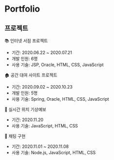 # Portfolio
## 프로젝트
 📚 인터넷 서점 프로젝트
- 기간: 2020.06.22 ~ 2020.07.21
- 개발 인원: 6명
- 사용 기술: JSP, Oracle, HTML, CSS, JavaScript

 🏚 공간 대여 사이트 프로젝트
 - 기간: 2020.09.02 ~ 2020.10.23
 - 개발 인원: 5명
 - 사용 기술: Spring, Oracle, HTML, CSS, JavaScript
 
 📢 실시간 위치 기상예보
 - 기간: 2020.11.20
 - 사용 기술: JavaScript, HTML, CSS
 
 🎵 채팅 구현
 - 기간: 2020.11.01 ~ 2020.11.08
 - 사용 기술: Node.js, JavaScript, HTML, CSS
 

